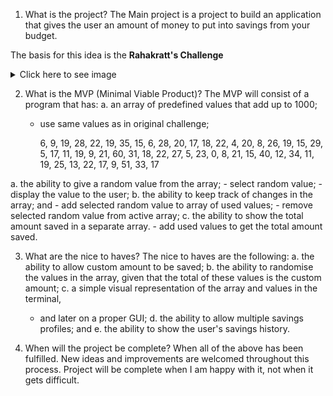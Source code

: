 1. What is the project?
The Main project is a project to build an application that gives the user an amount of money to put into savings from your budget.

The basis for this idea is the **Rahakratt's Challenge**
<details>
  <summary>Click here to see image</summary>
    
  ![](https://static-img.aripaev.ee/?type=preview&uuid=c7f9cb3c-a446-5f7a-a420-f2d07810014d&width=2000&q=85 "Rahakratt challenge")

</details>

2. What is the MVP (Minimal Viable Product)?
The MVP will consist of a program that has:
  a. an array of predefined values that add up to 1000;
      - use same values as in original challenge;

        6, 9, 19, 28, 22, 19, 35,
        15, 6, 28, 20, 17, 18, 22,
        4, 20, 8, 26, 19, 15, 29,
        5, 17, 11, 19, 9, 21, 60,
        31, 18, 22, 27, 5, 23, 0,
        8, 21, 15, 40, 12, 34, 11,
        19, 25, 13, 22, 17, 9, 51,
        33, 17

  a. the ability to give a random value from the array;
      - select random value;
      - display the value to the user;
  b. the ability to keep track of changes in the array; and
      - add selected random value to array of used values;
      - remove selected random value from active array;
  c. the ability to show the total amount saved in a separate array.
      - add used values to get the total amount saved.

3. What are the nice to haves?
The nice to haves are the following:
  a. the ability to allow custom amount to be saved;
  b. the ability to randomise the values in the array, given that the total of these values is the custom amount;
  c. a simple visual representation of the array and values in the terminal,
      - and later on a proper GUI;
  d. the ability to allow multiple savings profiles; and
  e. the ability to show the user's savings history.

4. When will the project be complete?
When all of the above has been fulfilled. New ideas and improvements are welcomed throughout this process.
Project will be complete when I am happy with it, not when it gets difficult.
